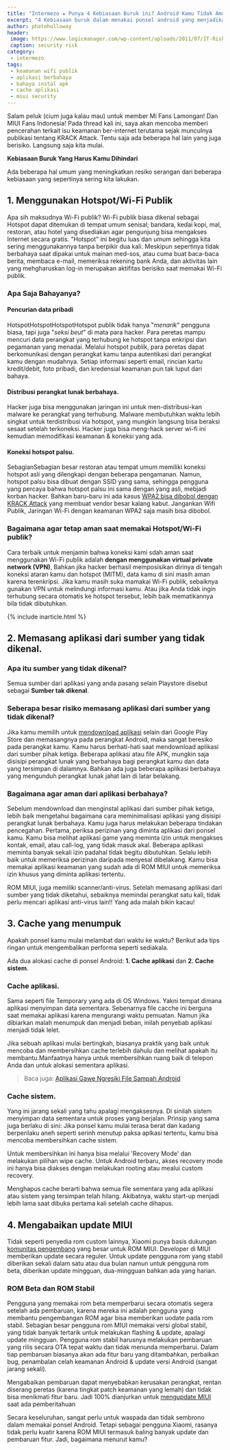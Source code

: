 ```yaml
---
title: "Intermezo ★ Punya 4 Kebiasaan Buruk ini? Android Kamu Tidak Aman!"
excerpt: "4 Kebiasaan buruk dalam menakai ponsel android yang menjadikan data pribadi gampang dicuri hacker dan solusinya"
author: phateholloway
header:
 image: https://www.logicmanager.com/wp-content/uploads/2011/07/IT-Risks.jpg
 caption: security risk
category:
 - intermezo
tags:
 - keamanan wifi publik 
 - aplikasi berbahaya
 - bahaya instal apk
 - cache aplikasi
 - miui security
---
```


Salam peluk (cium juga kalau mau) untuk member Mi Fans Lamongan! Dan MIUI Fans Indonesia! Pada thread kali ini, saya akan mencoba memberi pencerahan terkait isu keamanan ber-internet terutama sejak munculnya publikasi tentang KRACK Attack. Tentu saja ada beberapa hal lain yang juga berisiko. Langsung saja kita mulai.

**Kebiasaan Buruk Yang Harus Kamu Dihindari**

Ada beberapa hal umum yang meningkatkan resiko serangan dari beberapa kebiasaan yang sepertinya  sering kita lakukan.

## 1. Menggunakan Hotspot/Wi-Fi Publik

Apa sih maksudnya Wi-Fi publik? Wi-Fi publik biasa dikenal sebagai Hotspot dapat ditemukan di tempat umum senisal; bandara, kedai kopi, mal, restoran, atau hotel yang disediakan agar pengunjung bisa mengakses Internet secara gratis. "Hotspot" ini begitu luas dan umum sehingga kita sering menggunakannya tanpa berpikir dua kali. Meskipun sepertinya tidak berbahaya saat dipakai untuk mainan med-sos, atau cuma buat baca-baca berita, membaca e-mail, memeriksa rekening bank Anda, dan aktivitas lain yang mehgharuskan log-in merupakan aktifitas berisiko saat memakai Wi-Fi publik.

### Apa Saja Bahayanya?

#### Pencurian data pribadi

HotspotHotspotHotspotHotspot publik tidak hanya "_menarik_" pengguna biasa, tapi juga "_seksi beut_" di mata para hacker. Para peretas mampu mencuri data perangkat yang terhubung ke hotspot tanpa enkripsi dan pegamanan yang menadai. Melalui hotspot publik, para peretas dapat berkomunikasi dengan perangkat kamu tanpa autentikasi dari perangkat kamu dengan mudahnya. Setiap informasi seperti email, rincian kartu kredit/debit, foto pribadi, dan kredensial keamanan pun tak luput dari bahaya.

#### Distribusi perangkat lunak berbahaya.

Hacker juga bisa menggunakan jaringan ini untuk men-distribusi-kan malware ke perangkat yang terhubung. Malware membutuhkan waktu lebih singkat untuk terdistribusi via hotspot, yang mungkin langsung bisa beraksi sesaat setelah terkoneksi. Hacker juga bisa meng-hack server wi-fi ini kemudian memodifikasi keamanan & koneksi yang ada.

#### Koneksi hotspot palsu.

SebagianSebagian besar restoran atau tempat umum memiliki koneksi hotspot asli yang dilengkapi dengan beberapa pengamanan. Namun, hotspot palsu bisa dibuat dengan SSID yang sama, sehingga pengguna yang percaya bahwa hotspot palsu ini sama dengan yang asli, mebjadi korban hacker. Bahkan baru-baru ini ada kasus [WPA2 bisa dibobol dengan KRACK Attack](https://mi.knoacc.org/krack-attack-breaks-wpa2-wifi-protocol) yang membuat vendor besar kalang kabut. Jangankan Wifi Publik, Jaringan Wi-Fi dengan keamanan WPA2 saja masih bisa dibobol.

### Bagaimana agar tetap aman saat memakai Hotspot/Wi-Fi publik?

Cara terbaik untuk menjamin bahwa koneksi kami sdah aman saat menggunakan Wi-Fi publik adalah **dengan menggunakan virtual private network (VPN)**, Bahkan jika hacker berhasil memposisikan dirinya di tengah koneksi ataran kamu dan hotspot (MITM), data kamu di sini masih aman karena terenkripsi. Jika kamu masih suka mamakai Wi-Fi publik, sebaiknya gunakan VPN untuk melindungi informasi kamu. Atau jika Anda tidak ingin terhubung secara otomatis ke hotspot tersebut, lebih baik mematikannya bila tidak dibutuhkan.

{% include inarticle.html %}

## 2. Memasang aplikasi dari sumber yang tidak dikenal.

### Apa itu sumber yang tidak dikenal?

Semua sumber dari aplikasi yang anda pasang selain Playstore disebut sebagai **Sumber tak dikenal**. 

### Seberapa besar risiko memasang aplikasi dari sumber yang tidak dikenal?

Jika kamu memilih untuk [mendownload aplikasi](https://mi.knoacc.org/videoder-v14-video-music-downloader-adfree) selain dari Google Play Store dan memasangnya pada perangkat Android, maka sangat beresiko pada perangkat kamu. Kamu harus berhati-hati saat mendownload aplikasi dari sumber pihak ketiga. Beberapa aplikasi atau file APK, mungkin saja disisipi perangkat lunak yang berbahaya bagi perangkat kamu dan  data yang tersimpan di dalamnya. Bahkan ada juga beberapa aplikasi berbahaya yang mengunduh perangkat lunak jahat lain di latar belakang. 

### Bagaimana agar aman dari aplikasi berbahaya?

Sebelum mendownload dan menginstal aplikasi dari sumber pihak ketiga, lebih baik mengetahui bagaimana cara meminimalisasi aplikasi yang disisipi perangkat lunak berbahaya. Kamu juga harus melakukan beberapa tindakan pencegahan. Pertama, periksa perizinan yang diminta aplikasi dari ponsel kamu. Kamu bisa melihat aplikasi game yang meminta izin untuk mengakses kontak, email, atau call-log, yang tidak masuk akal. Beberapa aplikasi meminta banyak sekali izin padahal tidak begitu dibutuhkan. Selalu lebih baik untuk memeriksa perizinan daripada menyesal dibelakang. Kamu bisa memakai aplikasi keamanan yang sudah ada di ROM MIUI untuk memeriksa izin khusus yang diminta aplikasi tertentu.

ROM MIUI, juga memiliki scanner/anti-virus. Setelah memasang aplikasi dari sumber yang tidak diketahui, sebaiknya memindai perangkat satu kali, tidak perlu mencari aplikasi anti-virus lain!! Yang ada malah bikin kacau! 

## 3. Cache yang menumpuk

Apakah ponsel kamu mulai melambat dari waktu ke waktu? Berikut ada tips ringan untuk mengembalikan performa seperti sediakala.

Ada dua alokasi cache di ponsel Android: **1. Cache aplikasi** dan **2. Cache sistem**.

### Cache aplikasi. 

Sama seperti file Temporary yang ada di OS Windows. Yakni tempat dimana aplikasi menyimpan data sementara. Sebenarnya file cacche ini berguna saat memakai aplikasi karena mengurangi waktu pemuatan. Namun jika dibiarkan malah menumpuk dan menjadi beban, inilah penyebab aplikasi menjadi tidak lelet.

Jika sebuah aplikasi mulai bertingkah, biasanya praktik yang baik untuk mencoba dan membersihkan cache terlebih dahulu dan melihat apakah itu membantu.Manfaatnya hanya untuk membersihkan ruang baik di telepon Anda dan untuk alokasi sementara aplikasi. 

> Baca juga: [Aplikasi Gawe Ngresiki File Sampah Android](https://mi.knoacc.org/donlot-aplikasi-gawe-ngresiki-memori-sdmaid-pro-apk)

### Cache sistem.

Yang ini jarang sekali yang tahu apalagi mengaksesnya. Di sinilah sistem menyimpan data sementara untuk proses yang berjalan. Prinsip yang sama juga berlaku di sini: Jika ponsel kamu mulai terasa berat dan kadang berperilaku aneh seperti serinh menutup paksa aplkasi tertentu, kamu bisa mencoba membersihkan cache sistem.

Untuk membersihkan ini hanya bisa  melalui 'Recovery Mode' dan melakukan pilihan wipe cache. Untuk Android terbaru, akses recovery mode ini hanya bisa diakses dengan melakukan rooting atau mealui custom recovery.

Menghapus cache berarti bahwa semua file sementara yang ada aplikasi atau sistem yang tersimpan telah hilang. Akibatnya, waktu start-up menjadi lebih lama saat dibuka pertama kali setelah cache dihapus.

## 4. Mengabaikan update MIUI

Tidak seperti penyedia rom custom lainnya, Xiaomi punya basis dukungan [komunitas pengembang](//en.miui.com/fotum.php) yang besar untuk ROM MIUI. Developer di MIUI memberikan update secara reguler. Untuk update pengguna rom yang stabil diberikan sekali dalam satu atau dua bulan namun untuk pengguna rom beta, diberikan update mingguan, dua-mingguan bahkan ada yang harian. 

### ROM Beta dan ROM Stabil

Pengguna yang memakai rom beta memperbarui secara otomatis segera setelah ada pembaruan, karena mereka ini adalah pengguna yang membantu pengembangan ROM agar bisa memberikan uodate pada rom stabil. Sebagian besar pengguna rom MIUI memakai versi global stabil, yang tidak banyak tertarik untuk melakukan flashing & update, apalagi update mingguan. Pengguna rom stabil harusnya melakukan pembaruan yang rilis secara OTA tepat waktu dan tidak menunda memperbarui. Dalam tiap pembaruan biasanya akan ada fitur baru yang ditambahkan, perbaikan bug, penambalan celah keamanan Android & update versi Android (sangat jarang sekali).

Mengabaikan pembaruan dapat menyebabkan kerusakan perangkat, rentan diserang peretas (karena tingkat patch keamanan yang lemah) dan tidak bisa menikmati fitur baru. Jadi 100% dianjurkan untuk [mengupdate MIUI](https://mi.knoacc.org/download-miui-9-global-beta-71019-fastboot-recovery) saat ada pemberitahuan 

Secara keseluruhan, sangat perlu untuk waspada dan tidak sembrono dalam memakai ponsel Android. Tetapi sebagai pengguna Xiaomi, rasanya tidak perlu kuatir karena ROM MIUI termasuk baling banyak update dan pembaruan fitur. Jadi, bagaimana menurut kamu?
